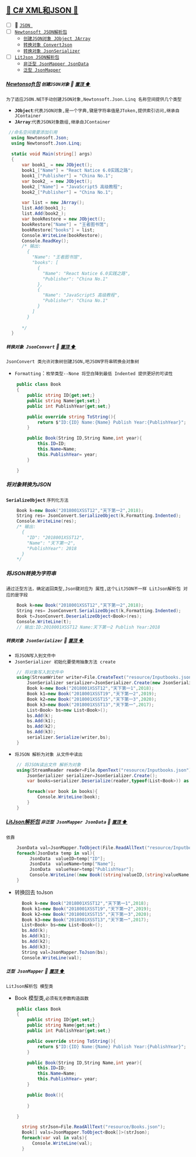 <a id="top" href="#top">	:maple_leaf: C# XML和JSON :blue_heart:</a> 
----
- [ ] 	:maple_leaf: <a href="#json">`JSON `</a>
   - [ ] <a href="#Newtonsoft">`Newtonsoft JSON解析包`</a>
       - <a href="#CreateJson">`创建JSON对象 JObject JArray`</a>
       - <a href="#ConvertJson">`转换对象 ConvertJson`</a>   
       - <a href="#JsonSerializer">`转换对象 JsonSerializer`</a>
   - [ ] <a href="#LitJson">`LitJson JSON解析包`</a>    
       - <a href="#JSONNOGeneric">`非泛型 JsonMapper JsonData`</a> 
       - <a href="#JSONGeneric">`泛型 JsonMapper`</a> 

#####  <a href="#Newtonsoft"> Newtonsoft包</a>  `创建JSON对象` <a id="CreateJson"></a>  :star2: <a id="Newtonsoft" href="#top"> `置顶` :arrow_up:</a>
`为了适应JSON.NET手动创建JSON对象,Newtonsoft.Json.Linq 名称空间提供几个类型`
* **`JObject`**:`代表JSON对象,是一个字典,键是字符串值是JToken,提供索引访问,继承自JContainer`
* **`JArray`**:`代表JSON对象数组,继承自JContainer`
```C#
 //命名空间需要添加引用
  using Newtonsoft.Json;
  using Newtonsoft.Json.Linq;
  
  static void Main(string[] args)
  {
      var book1_ = new JObject();
      book1_["Name"] = "React Natice 6.0实践之路";
      book1_["Publisher"] = "China No.1";
      var book2_ = new JObject();
      book2_["Name"] = "JavaScript5 高级教程";
      book2_["Publisher"] = "China No.1";

      var list = new JArray();
      list.Add(book1_);
      list.Add(book2_);
      var bookRestore = new JObject();
      bookRestore["Name"] = "王者图书馆";
      bookRestore["books"] = list;
      Console.WriteLine(bookRestore);
      Console.ReadKey();
      /* 输出:
        {
          "Name": "王者图书馆",
          "books": [
            {
              "Name": "React Natice 6.0实践之路",
              "Publisher": "China No.1"
            },
            {
              "Name": "JavaScript5 高级教程",
              "Publisher": "China No.1"
            }
          ]
        }      
      
      */
  }
```
##### `转换对象 JsonConvert` <a id="ConvertJson"></a>  :star2: <a href="#top"> `置顶` :arrow_up:</a>

`JsonConvert 类允许对象树创建JSON,吧JSON字符串转换会对象树`
* `Formatting`：`枚举类型--None 将空白降到最低 Indented 提供更好的可读性`

```C#
    public class Book
    {
        public string ID{get;set;}
        public string Name{get;set;}
        public int PublishYear{get;set;}

        public override string ToString(){
            return $"ID:{ID} Name:{Name} Publish Year:{PublishYear}";
        }

        public Book(String ID,String Name,int year){
            this.ID=ID;
            this.Name=Name;
            this.PublishYear= year;
        }

    }
```

##### 将对象转换为JSON
**`SerializeObject`** `序列化方法`

```C#
    Book k=new Book("2018001XSST12","天下第一2",2018);
    String res= JsonConvert.SerializeObject(k,Formatting.Indented);
    Console.WriteLine(res);
    /* 输出:
      {
        "ID": "2018001XSST12",
        "Name": "天下第一2",
        "PublishYear": 2018
      }    
    */
```
##### 将JSON转换为字符串 <span id="LitJson"></span>
`通过泛型方法，确定返回类型,Json键对应为 属性,这个LitJSON不一样 LitJson解析包 对应的是字段`

```C#
    Book k=new Book("2018001XSST12","天下第一2",2018);
    String res= JsonConvert.SerializeObject(k,Formatting.Indented);
    Book t=JsonConvert.DeserializeObject<Book>(res);
    Console.WriteLine(t);  
    // 输出:ID:2018001XSST12 Name:天下第一2 Publish Year:2018
```
##### `转换对象 JsonSerializer` <a id="JsonSerializer"></a>  :star2: <a href="#top"> `置顶` :arrow_up:</a>
* `将JSON写入到文件中`
* `JsonSerializer 初始化要使用抽象方法 create`
```C#
    // 将对象写入到文件中
    using(StreamWriter writer=File.CreateText("resource/Inputbooks.json")){
        JsonSerializer serializer=JsonSerializer.Create(new JsonSerializerSettings{Formatting =Formatting.Indented });
        Book k=new Book("2018001XSST12","天下第一1",2018);
        Book k1=new Book("2018001XSST19","天下第一2",2019);
        Book k2=new Book("2018001XSST15","天下第一3",2020);
        Book k3=new Book("2018001XSST13","天下第一",2017);
        List<Book> bs=new List<Book>();
        bs.Add(k);
        bs.Add(k1);
        bs.Add(k2);
        bs.Add(k3);
        serializer.Serialize(writer,bs);
    }
```
* `将JSON 解析为对象 从文件中读出`

```C#
    // 将JSON读出文件 解析为对象
    using(StreamReader reader=File.OpenText("resource/Inputbooks.json")){
        JsonSerializer serializer=JsonSerializer.Create();
        var books=serializer.Deserialize(reader,typeof(List<Book>)) as List<Book> ;

        foreach(var book in books){
            Console.WriteLine(book);
        }                
    }
```

#####  <a href="#LitJson" id="LitJson"> LitJson解析包</a> `非泛型 JsonMapper JsonData` <a id="JSONNOGeneric"></a>  :star2: <a href="#top"> `置顶` :arrow_up:</a>
`依靠`
```C#
    JsonData val=JsonMapper.ToObject(File.ReadAllText("resource/Inputbooks.json"));
    foreach(JsonData temp in val){
         JsonData  valueID=temp["ID"];  
         JsonData  valueName=temp["Name"];  
         JsonData  valueYear=temp["PublishYear"];    
         Console.WriteLine((new Book((string)valueID,(string)valueName,(int)valueYear)));
    }
```
* 转换回去 toJson
```C#
      Book k=new Book("2018001XSST12","天下第一1",2018);
      Book k1=new Book("2018001XSST19","天下第一2",2019);
      Book k2=new Book("2018001XSST15","天下第一3",2020);
      Book k3=new Book("2018001XSST13","天下第一",2017);
      List<Book> bs=new List<Book>();
      bs.Add(k);
      bs.Add(k1);
      bs.Add(k2);
      bs.Add(k3);
      String val=JsonMapper.ToJson(bs);
      Console.WriteLine(val);
```


##### `泛型 JsonMapper` <a id="JSONGeneric"></a>  :star2: <a href="#top"> `置顶` :arrow_up:</a>
`LitJson解析包 模型类`
* Book 模型类,`必须有无参数构造函数`

```C#
    public class Book
    {
        public string ID{get;set;}
        public string Name{get;set;}
        public int PublishYear{get;set;}

        public override string ToString(){
            return $"ID:{ID} Name:{Name} Publish Year:{PublishYear}";
        }

        public Book(String ID,String Name,int year){
            this.ID=ID;
            this.Name=Name;
            this.PublishYear= year;
        }

        public Book(){
            
        }

    }
```
```C#
      string strJson=File.ReadAllText("resource/Books.json");
      Book[] vals=JsonMapper.ToObject<Book[]>(strJson);
      foreach(var val in vals){
          Console.WriteLine(val);
      }
```
